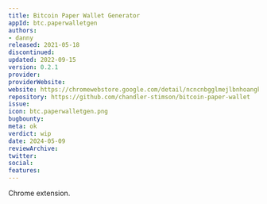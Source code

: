 ```yaml
---
title: Bitcoin Paper Wallet Generator
appId: btc.paperwalletgen
authors:
- danny
released: 2021-05-18
discontinued: 
updated: 2022-09-15
version: 0.2.1
provider: 
providerWebsite: 
website: https://chromewebstore.google.com/detail/ncncnbgglmejlbnhoangkekhigfdioeg
repository: https://github.com/chandler-stimson/bitcoin-paper-wallet
issue: 
icon: btc.paperwalletgen.png
bugbounty: 
meta: ok
verdict: wip
date: 2024-05-09
reviewArchive:
twitter: 
social:
features:
---
```


Chrome extension.